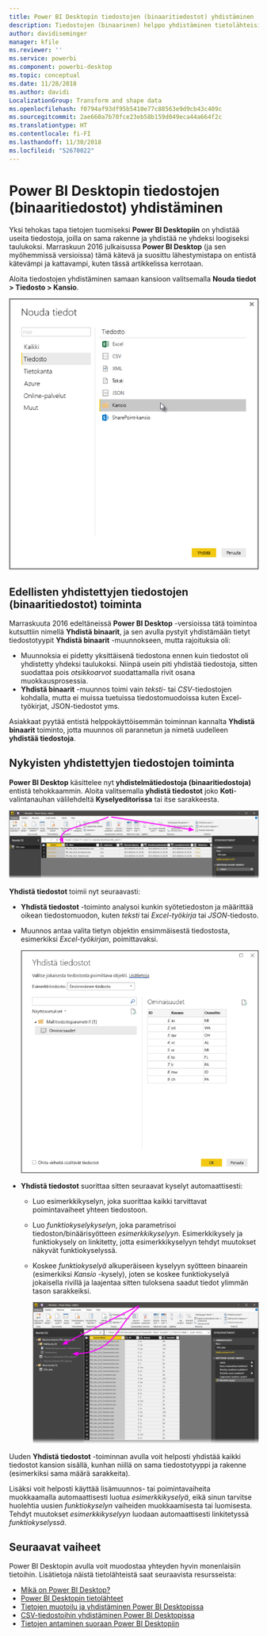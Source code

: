 ```yaml
---
title: Power BI Desktopin tiedostojen (binaaritiedostot) yhdistäminen
description: Tiedostojen (binaarinen) helppo yhdistäminen tietolähteisiin Power BI Desktopissa
author: davidiseminger
manager: kfile
ms.reviewer: ''
ms.service: powerbi
ms.component: powerbi-desktop
ms.topic: conceptual
ms.date: 11/28/2018
ms.author: davidi
LocalizationGroup: Transform and shape data
ms.openlocfilehash: f0794af93df95b5410e77c88563e9d9cb43c409c
ms.sourcegitcommit: 2ae660a7b70fce23eb58b159d049eca44a664f2c
ms.translationtype: HT
ms.contentlocale: fi-FI
ms.lasthandoff: 11/30/2018
ms.locfileid: "52670022"
---
```

# <a name="combine-files-binaries-in-power-bi-desktop"></a>Power BI Desktopin tiedostojen (binaaritiedostot) yhdistäminen
Yksi tehokas tapa tietojen tuomiseksi **Power BI Desktopiin** on yhdistää useita tiedostoja, joilla on sama rakenne ja yhdistää ne yhdeksi loogiseksi taulukoksi. Marraskuun 2016 julkaisussa **Power BI Desktop** (ja sen myöhemmissä versioissa) tämä kätevä ja suosittu lähestymistapa on entistä kätevämpi ja kattavampi, kuten tässä artikkelissa kerrotaan.

Aloita tiedostojen yhdistäminen samaan kansioon valitsemalla **Nouda tiedot > Tiedosto > Kansio**.

![](media/desktop-combine-binaries/combine-binaries_1.png)

## <a name="previous-combine-files-binaries-behavior"></a>Edellisten yhdistettyjen tiedostojen (binaaritiedostot) toiminta
Marraskuuta 2016 edeltäneissä **Power BI Desktop** -versioissa tätä toimintoa kutsuttiin nimellä **Yhdistä binaarit**, ja sen avulla pystyit yhdistämään tietyt tiedostotyypit **Yhdistä binaarit** -muunnokseen, mutta rajoituksia oli:

* Muunnoksia ei pidetty yksittäisenä tiedostona ennen kuin tiedostot oli yhdistetty yhdeksi taulukoksi. Niinpä usein piti yhdistää tiedostoja, sitten suodattaa pois *otsikkoarvot* suodattamalla rivit osana muokkausprosessia.
* **Yhdistä binaarit** -muunnos toimi vain *teksti-* tai *CSV*-tiedostojen kohdalla, mutta ei muissa tuetuissa tiedostomuodoissa kuten Excel-työkirjat, JSON-tiedostot yms.

Asiakkaat pyytää entistä helppokäyttöisemmän toiminnan kannalta **Yhdistä binaarit** toiminto, jotta muunnos oli parannetun ja nimetä uudelleen **yhdistää tiedostoja**.

## <a name="current-combine-files-behavior"></a>Nykyisten yhdistettyjen tiedostojen toiminta
**Power BI Desktop** käsittelee nyt **yhdistelmätiedostoja (binaaritiedostoja)** entistä tehokkaammin. Aloita valitsemalla **yhdistä tiedostot** joko **Koti**-valintanauhan välilehdeltä **Kyselyeditorissa** tai itse sarakkeesta.

![](media/desktop-combine-binaries/combine-binaries_2a.png)

**Yhdistä tiedostot** toimii nyt seuraavasti:

* **Yhdistä tiedostot** -toiminto analysoi kunkin syötetiedoston ja määrittää oikean tiedostomuodon, kuten *teksti* tai *Excel-työkirja* tai *JSON*-tiedosto.
* Muunnos antaa valita tietyn objektin ensimmäisestä tiedostosta, esimerkiksi *Excel-työkirjan*, poimittavaksi.
  
  ![](media/desktop-combine-binaries/combine-binaries_3.png)
* **Yhdistä tiedostot** suorittaa sitten seuraavat kyselyt automaattisesti:
  
  * Luo esimerkkikyselyn, joka suorittaa kaikki tarvittavat poimintavaiheet yhteen tiedostoon.
  * Luo *funktiokyselykyselyn*, joka parametrisoi tiedoston/binäärisyötteen *esimerkkikyselyyn*. Esimerkkikysely ja funktiokysely on linkitetty, jotta esimerkkikyselyyn tehdyt muutokset näkyvät funktiokyselyssä.
  * Koskee *funktiokyselyä* alkuperäiseen kyselyyn syötteen binaarein (esimerkiksi *Kansio* -kysely), joten se koskee funktiokyselyä jokaisella rivillä ja laajentaa sitten tuloksena saadut tiedot ylimmän tason sarakkeiksi.
    
    ![](media/desktop-combine-binaries/combine-binaries_4.png)

Uuden **Yhdistä tiedostot** -toiminnan avulla voit helposti yhdistää kaikki tiedostot kansion sisällä, kunhan niillä on sama tiedostotyyppi ja rakenne (esimerkiksi sama määrä sarakkeita).

Lisäksi voit helposti käyttää lisämuunnos- tai poimintavaiheita muokkaamalla automaattisesti luotua *esimerkkikyselyä*, eikä sinun tarvitse huolehtia uusien *funktiokyselyn* vaiheiden muokkaamisesta tai luomisesta. Tehdyt muutokset *esimerkkikyselyyn* luodaan automaattisesti linkitetyssä *funktiokyselyssä*.

## <a name="next-steps"></a>Seuraavat vaiheet
Power BI Desktopin avulla voit muodostaa yhteyden hyvin monenlaisiin tietoihin. Lisätietoja näistä tietolähteistä saat seuraavista resursseista:

* [Mikä on Power BI Desktop?](desktop-what-is-desktop.md)
* [Power BI Desktopin tietolähteet](desktop-data-sources.md)
* [Tietojen muotoilu ja yhdistäminen Power BI Desktopissa](desktop-shape-and-combine-data.md)
* [CSV-tiedostoihin yhdistäminen Power BI Desktopissa](desktop-connect-csv.md)   
* [Tietojen antaminen suoraan Power BI Desktopiin](desktop-enter-data-directly-into-desktop.md)   

